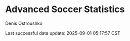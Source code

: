 # Advanced Soccer Statistics
Denis Ostroushko

<!-- gfm -->

Last successful data update: 2025-09-01 05:17:57 CST
